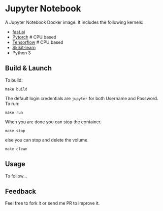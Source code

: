 # Jupyter Notebook

A Jupyter Notebook Docker image. It includes the following kernels:

- [fast.ai](https://www.fast.ai/)
- [Pytorch](https://pytorch.org) # CPU based
- [Tensorflow](https://www.tensorflow.org) # CPU based
- [Skikit-learn](http://scikit-learn.org/)
- Python 3

## Build & Launch

To build:

```shell
make build
```

The default login credentials are `jupyter` for both Username and Password.
To run:

```shell
make run
```

When you are done you can stop the container.

```shell
make stop
```

else you can stop and delete the volume.

```shell
make clean
```

## Usage

To follow...

## Feedback

Feel free to fork it or send me PR to improve it.